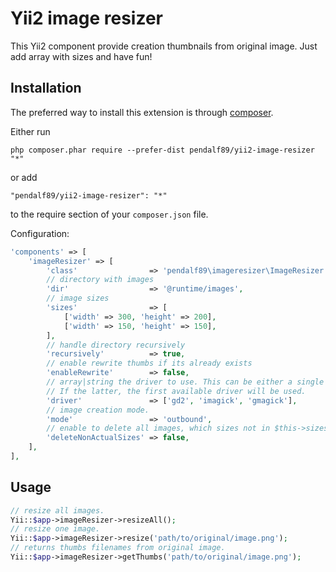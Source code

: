 Yii2 image resizer
================
This Yii2 component provide creation thumbnails from original image.
Just add array with sizes and have fun!

Installation
------------
The preferred way to install this extension is through [composer](http://getcomposer.org/download/).

Either run

```
php composer.phar require --prefer-dist pendalf89/yii2-image-resizer "*"
```

or add

```
"pendalf89/yii2-image-resizer": "*"
```

to the require section of your `composer.json` file.

Configuration:

```php
'components' => [
    'imageResizer' => [
        'class'                => 'pendalf89\imageresizer\ImageResizer',
        // directory with images
        'dir'                  => '@runtime/images',
        // image sizes
        'sizes'                => [
            ['width' => 300, 'height' => 200],
            ['width' => 150, 'height' => 150],
        ],
        // handle directory recursively
        'recursively'          => true,
        // enable rewrite thumbs if its already exists
        'enableRewrite'        => false,
        // array|string the driver to use. This can be either a single driver name or an array of driver names.
        // If the latter, the first available driver will be used.
        'driver'               => ['gd2', 'imagick', 'gmagick'],
        // image creation mode.
        'mode'                 => 'outbound',
        // enable to delete all images, which sizes not in $this->sizes array
        'deleteNonActualSizes' => false,
    ],
],
```

Usage
------------

```php
// resize all images.
Yii::$app->imageResizer->resizeAll();
// resize one image.
Yii::$app->imageResizer->resize('path/to/original/image.png');
// returns thumbs filenames from original image.
Yii::$app->imageResizer->getThumbs('path/to/original/image.png');
```